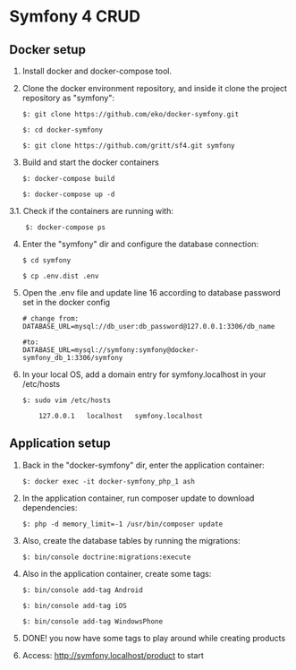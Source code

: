 # Symfony 4 CRUD


## Docker setup


1.  Install docker and docker-compose tool.

2.  Clone the docker environment repository, and inside it clone the project repository as "symfony":
    
        $: git clone https://github.com/eko/docker-symfony.git
        
        $: cd docker-symfony
        
        $: git clone https://github.com/gritt/sf4.git symfony
        
    
3.  Build and start the docker containers

        $: docker-compose build
        
        $: docker-compose up -d
        
3.1.  Check if the containers are running with:
        
        $: docker-compose ps

4.  Enter the "symfony" dir and configure the database connection:
        
        $ cd symfony

        $ cp .env.dist .env
        
5.  Open the .env file and update line 16 according to database password set in the docker config  

        # change from:
        DATABASE_URL=mysql://db_user:db_password@127.0.0.1:3306/db_name
        
        #to:
        DATABASE_URL=mysql://symfony:symfony@docker-symfony_db_1:3306/symfony

6.  In your local OS, add a domain entry for symfony.localhost in your /etc/hosts

        $: sudo vim /etc/hosts
        
            127.0.0.1	localhost   symfony.localhost

## Application setup 

1.  Back in the "docker-symfony" dir, enter the application container:

        $: docker exec -it docker-symfony_php_1 ash
        
2.  In the application container, run composer update to download dependencies:

        $: php -d memory_limit=-1 /usr/bin/composer update

3.  Also, create the database tables by running the migrations: 
        
        $: bin/console doctrine:migrations:execute

4.  Also in the application container, create some tags:

        $: bin/console add-tag Android

        $: bin/console add-tag iOS

        $: bin/console add-tag WindowsPhone

5.  DONE! you now have some tags to play around while creating products

4.  Access: http://symfony.localhost/product to start



